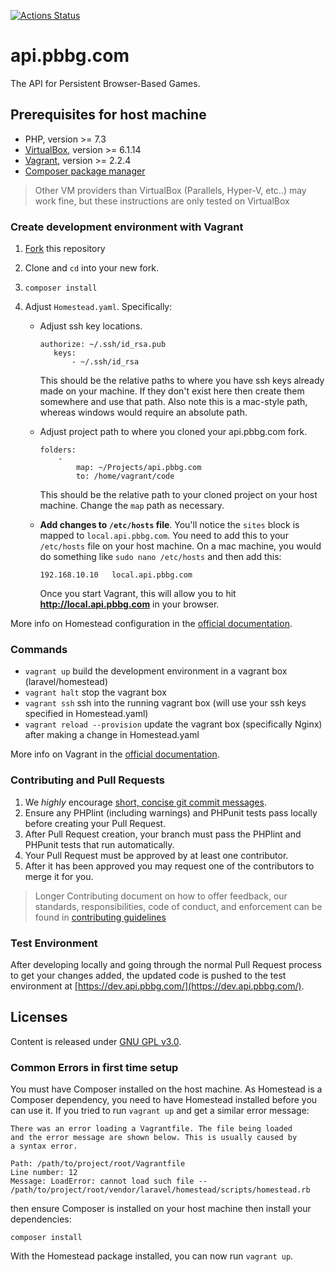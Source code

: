 [![Actions Status](https://github.com/foohonpie/api.pbbg.com/workflows/main/badge.svg)](https://github.com/foohonpie/api.pbbg.com/actions)

# api.pbbg.com
The API for Persistent Browser-Based Games.

## Prerequisites for host machine
* PHP, version >= 7.3
* [VirtualBox](https://www.virtualbox.org/wiki/Downloads), version >= 6.1.14
* [Vagrant](https://www.vagrantup.com/downloads.html), version >= 2.2.4
* [Composer package manager](https://getcomposer.org/download/)
> Other VM providers than VirtualBox (Parallels, Hyper-V, etc..) may work fine, but these instructions
> are only tested on VirtualBox

### Create development environment with Vagrant
1. [Fork](https://docs.github.com/en/free-pro-team@latest/github/getting-started-with-github/fork-a-repo) this repository
2. Clone and `cd` into your new fork.
3. `composer install`
4. Adjust `Homestead.yaml`. Specifically:

    * Adjust ssh key locations.
      ```
      authorize: ~/.ssh/id_rsa.pub
         keys:
             - ~/.ssh/id_rsa
      ```
      This should be the relative paths to where you have ssh keys already made on your machine. If they don't exist
      here then create them somewhere and use that path. Also note this is a mac-style path, whereas windows would
      require an absolute path.

    * Adjust project path to where you cloned your api.pbbg.com fork.
      ```
      folders:
          -
              map: ~/Projects/api.pbbg.com
              to: /home/vagrant/code
      ```
      This should be the relative path to your cloned project on your host machine. Change the `map` path as necessary.

    * **Add changes to `/etc/hosts` file**. You'll notice the `sites` block is mapped to `local.api.pbbg.com`.
      You need to add this to your `/etc/hosts` file on your host machine. On a mac machine, you would do something
      like `sudo nano /etc/hosts` and then add this:
      ```
      192.168.10.10   local.api.pbbg.com
      ```
      Once you start Vagrant, this will allow you to hit **http://local.api.pbbg.com** in your browser.

More info on Homestead configuration in the [official documentation](https://laravel.com/docs/8.x/homestead#first-steps).

### Commands
* `vagrant up` build the development environment in a vagrant box (laravel/homestead)
* `vagrant halt` stop the vagrant box
* `vagrant ssh` ssh into the running vagrant box (will use your ssh keys specified in Homestead.yaml)
* `vagrant reload --provision` update the vagrant box (specifically Nginx) after making a change in Homestead.yaml

More info on Vagrant in the [official documentation](https://www.vagrantup.com/docs/installation).

### Contributing and Pull Requests
1. We *highly* encourage [short, concise git commit messages](https://chris.beams.io/posts/git-commit/).
2. Ensure any PHPlint (including warnings) and PHPunit tests pass locally before creating your Pull Request.
3. After Pull Request creation, your branch must pass the PHPlint and PHPunit tests that run automatically.
4. Your Pull Request must be approved by at least one contributor.
5. After it has been approved you may request one of the contributors to merge it for you.

> Longer Contributing document on how to offer feedback, our standards, responsibilities, code of conduct, and
>enforcement can be found in [contributing guidelines](/CONTRIBUTING.md)

### Test Environment
 After developing locally and going through the normal Pull Request process to get your changes added, the updated code
 is pushed to the test environment at [https://dev.api.pbbg.com/](https://dev.api.pbbg.com/).

## Licenses
Content is released under [GNU GPL v3.0](https://www.gnu.org/licenses/gpl-3.0.en.html).

### Common Errors in first time setup
You must have Composer installed on the host machine. As Homestead is a Composer dependency, you need to have Homestead
installed before you can use it. If you tried to run `vagrant up` and get a similar error message:
```
There was an error loading a Vagrantfile. The file being loaded
and the error message are shown below. This is usually caused by
a syntax error.

Path: /path/to/project/root/Vagrantfile
Line number: 12
Message: LoadError: cannot load such file -- /path/to/project/root/vendor/laravel/homestead/scripts/homestead.rb
```
then ensure Composer is installed on your host machine then install your dependencies:
```
composer install
```
With the Homestead package installed, you can now run `vagrant up`.
